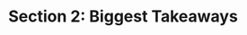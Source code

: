 ---
title: "Section 2: Biggest Takeaways"
layout: post
lang: en
lang-ref: 202-takeaways
section: 2
category: 
  - hiring
hero:
  image:
    src: ui-tx-takeaways.jpg
    alt: A photo looking up at multiple lightbulbs hanging from the ceiling from wires.
blocks:
  - type: title
    label: "Takeaway #1"
  - To optimize the match between an applicant and a project-based job opportunity, managers should look to the specifics of the role (impact and key tasks), rather than to generic text associated more broadly with the classification of the job. Project-based work is less about filling vacancies in the organization and more about addressing gaps in delivering specific time-delineated work, often in high priority areas. Shifting from a broad job advertisement to one tailored to the role will aid in optimizing hiring outcomes for project-based opportunities (and aids in speeding time to staff).
  - type: title
    label: "Takeaway #2"
  - Factoring in the work environment, team culture and manager leadership style into the job advertisement and the job requirements makes a significant difference in creating a strong match between the chosen applicant(s) and their new team.
  - type: title
    label: "Takeaway #3"
  - Authenticity and self-awareness are important assets for managers in the hiring process. Managers have more success attracting high-performing applicants who are a strong fit to their teams if they are accurate in their self-assessment of the work environment and team culture. If managers are self-aware and authentic in their representation of these elements when designing the job advertisement, our data suggests that they are more likely to attract applicants who will have the soft skills needed to succeed in the job and the work environment. Applicants are also more attracted to apply for job advertisements where they feel the manager profiles reflect authenticity, rather than perfection or generic government statements on values and priorities.
---